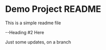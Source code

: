 # Demo Project README

This is a simple readme file

--Heading #2 Here

Just some updates, on a branch
